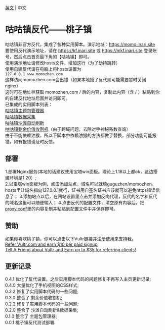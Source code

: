 [英文](README.md) | 中文  
# 咕咕镇反代——桃子镇
咕咕镇非官方反代，集成了各种实用脚本。演示地址：https://momo.inari.site   
要使用反代演示地址，请在 https://kf.inari.site 或 https://mkf.inari.site 登录账号，然后点击首页最下角的【咕咕镇】即可。   
使用演示地址请修改hosts文件，增加这行（为了劫持跳转）    
使用自建反代请在电脑上将hosts设置为   
`127.0.0.1 www.momozhen.com`    
这样访问momozhen.com会出错（如果本地搭了反代则可能需要暂时关闭nginx）   
这时可在地址栏获取 momozhen.com / 后的内容，复制此内容（含 / ）粘贴到你的自建反代地址后面并访问即可。    
已集成的实用脚本列表：   
[咕咕镇主题包管理器](https://greasyfork.org/scripts/450204)   
[咕咕镇数据采集](https://greasyfork.org/scripts/445173)   
[咕咕镇沙滩自动刷新](https://greasyfork.org/scripts/397225)   
[咕咕镇剩余价值收割机](https://greasyfork.org/scripts/408937)（由于跨域问题，去除对手神秘系数查询）   
由于不能依赖油猴，所以下脚本中依赖油猴的方法都做了替换，部分功能可能报错，如有报错请及时反馈。

## 部署  
1.部署Nginx服务(本地的话建议使用宝塔win面板。理论上1.18以上都ok，这边搭建环境是1.20）;   
2.以宝塔win面板为例，点击添加站点，域名可以就填guguzhen/momozhen，hosts里让域名指向127.0.0.1就行，证书用自签名证书应该就可以避免https错误信息了；
3.添加站点以后，在网站设置里点击并添加反向代理，反代的名字和反代的域名这里可以随便输入；
4.点击反代的配置文件，清空原有内容后，把[proxy.conf](https://github.com/HazukiKaguya/GuguTownProxy/blob/main/proxy.conf)里的内容复制并粘贴到配置文件中并保存即可。

## 赞助    
如果你喜欢桃子镇，你可以点击以下Vultr链接并注册使用来支持我。    
[Refer Vultr.com and earn $10 per paid signup](https://www.vultr.com/?ref=7365869)  
[Tell A Friend about Vultr and Earn up to $35 for referring clients!](https://www.vultr.com/?ref=9023177-8H)  

## 更新记录  
0.4.1 优化了反代设置，之后实用脚本代码的问题修复不再写入主页更新记录;   
0.4.0 大量优化了手机视图的CSS样式;   
0.3.2 修复了实用脚本代码的一些问题;    
0.3.0 整合了 剩余价值收割机;   
0.2.2 修复了实用脚本代码的一些问题;   
0.2.0 整合了 沙滩自动刷新&数据采集;   
0.1.0 整合了 主题包管理器;   
0.0.1 桃子镇反代测试部署.

